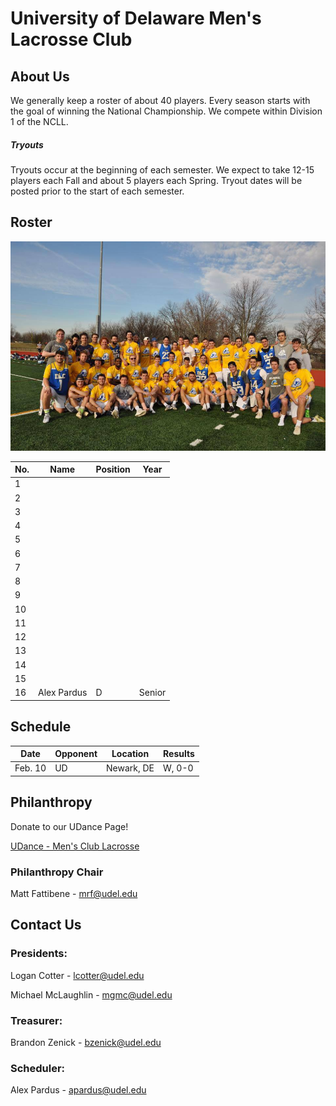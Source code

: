 # University of Delaware Men's Lacrosse Club

## About Us

We generally keep a roster of about 40 players. Every season starts with the goal of winning the National Championship. We compete within Division 1 of the NCLL.

##### Tryouts

Tryouts occur at the beginning of each semester. We expect to take 12-15 players each Fall and about 5 players each Spring. Tryout dates will be posted prior to the start of each semester.

## Roster

![Team Photo](/TeamPhoto.jpg)

No. | Name | Position | Year
----|------|----------|-----
1 |
2 |
3 |
4 |
5 |
6 |
7 |
8 |
9 |
10 |
11 |
12 |
13 |
14 |
15 | 
16 | Alex Pardus | D | Senior

## Schedule

Date | Opponent | Location | Results
-----|----------|----------|--------
Feb. 10 | UD | Newark, DE | W, 0-0

## Philanthropy

Donate to our UDance Page!

[UDance - Men's Club Lacrosse](https://www.udancede.org/bpos_teampage.aspx?eventtag=ud2018&teamid=1185)

### Philanthropy Chair

Matt Fattibene - mrf@udel.edu

## Contact Us

### Presidents:

Logan Cotter - lcotter@udel.edu

Michael McLaughlin - mgmc@udel.edu

### Treasurer:

Brandon Zenick - bzenick@udel.edu

### Scheduler:

Alex Pardus - apardus@udel.edu

